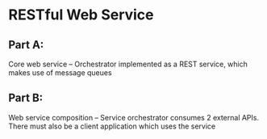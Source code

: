 # RESTful Web Service

## Part A:
Core web service – Orchestrator implemented as a REST service, which makes use of message queues

## Part B:
Web service composition – Service orchestrator consumes 2 external APIs. There must also be a client application which uses the service
